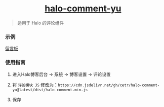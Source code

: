 <h1 align="center"><a href="https://blog.coor.top/s/message" target="_blank">halo-comment-yu</a></h1>

> 适用于 Halo 的评论组件

### 示例

[留言板](https://blog.coor.top/message)

### 使用指南

1. 进入Halo博客后台 -> 系统 -> 博客设置 -> 评论设置

2. 将 `评论模块 JS` 修改为：`https://cdn.jsdelivr.net/gh/cetr/halo-comment-yu@latest/dist/halo-comment.min.js`

3. 保存
